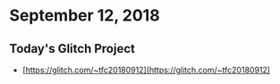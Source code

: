 # September 12, 2018

## Today's Glitch Project

- [https://glitch.com/~tfc20180912](https://glitch.com/~tfc20180912)
